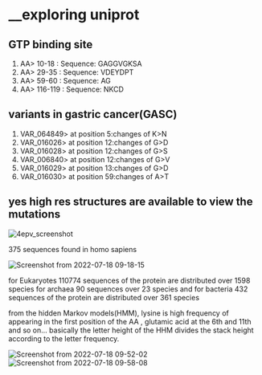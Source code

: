 
# __exploring uniprot

## GTP binding site
1. AA> 10-18 : Sequence: GAGGVGKSA
2. AA> 29-35 : Sequence: VDEYDPT
3. AA> 59-60 : Sequence: AG
4. AA> 116-119 : Sequence: NKCD

## variants in gastric cancer(GASC) 

1. 	VAR_064849> at position	5:changes of 	K>N
2. 	VAR_016026> at position	12:changes of G>D
3. 	VAR_016028> at position	12:changes of G>S
4. 	VAR_006840> at position	12:changes of G>V
5. 	VAR_016029> at position	13:changes of G>D
6. 	VAR_016030> at position	59:changes of A>T

## yes high res structures are available to view the mutations



![4epv_screenshot](https://user-images.githubusercontent.com/97890823/179456960-b9cb1025-bc40-47a5-a725-6f6b481f3834.png)



375 sequences found in homo sapiens

![Screenshot from 2022-07-18 09-18-15](https://user-images.githubusercontent.com/97890823/179457008-a48881cb-472a-4dff-adcb-7fbd34dd0e47.png)

for Eukaryotes 110774 sequences of the protein are distributed over  1598 species 
for archaea  90 sequences over  23 species 
and for bacteria 432 sequences of the protein are distributed over 361 species

from the hidden Markov models(HMM), lysine is high frequency of appearing  in the first position of the AA , glutamic acid at the 6th and 11th and so on... basically the letter height of the HHM  divides the stack height according to the letter frequency.

![Screenshot from 2022-07-18 09-52-02](https://user-images.githubusercontent.com/97890823/179458905-9f77e3a1-e7dd-4dc2-acd3-d38f1542b43f.png)
![Screenshot from 2022-07-18 09-58-08](https://user-images.githubusercontent.com/97890823/179459559-7551a53c-8c7e-4d83-8913-1d4dbc5117c0.png)
